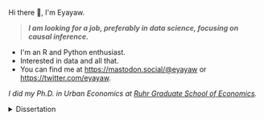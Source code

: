Hi there 👋, I'm Eyayaw.

> __*I am looking for a job, preferably in data science, focusing on causal inference.*__

-  I'm an R and Python enthusiast.
-  Interested in data and all that.
-  You can find me at <https://mastodon.social/@eyayaw> or <https://twitter.com/eyayaw>.

*I did my Ph.D. in Urban Economics at [Ruhr Graduate School of Economics](https://www.rgs-econ.org/).*

<details><summary>Dissertation</summary

**Essays on Housing Supply and the Monocentric City Model**

1. [Testing the gradient predictions of the monocentric city model in Addis Ababa](https://github.com/eyayaw/the-monocentric-city-gradients-addis-ababa)

2. [The impact of COVID-19 on real estate markets in Germany](https://github.com/eyayaw/de-donut-effect.git)

3. [Geographic constraints and the housing supply elasticity in Germany](https://github.com/eyayaw/housing-supply-elasticity-in-germany)

</details>

<!--[![Most Used Languages](https://github-readme-stats.vercel.app/api/top-langs/?username=eyayaw&layout=compact&theme=vision-friendly-dark&hide=html,perl,css)](https://github.com/anuraghazra/github-readme-stats)--->

<!--eyayaw/eyayaw is a ✨ special ✨ repository because its `README.md` (this file) appears on your GitHub profile.
You can click the Preview link to take a look at your changes.-->
